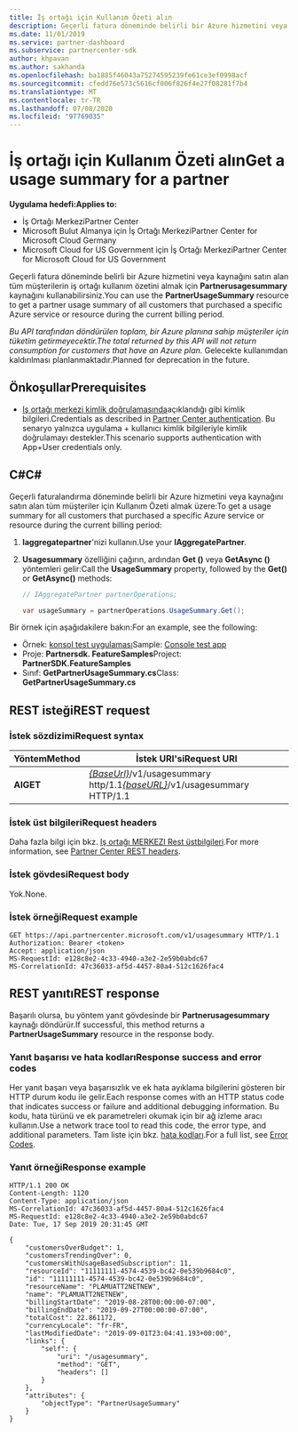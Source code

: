 ```yaml
---
title: İş ortağı için Kullanım Özeti alın
description: Geçerli fatura döneminde belirli bir Azure hizmetini veya kaynağını satın alan tüm müşterilerin iş ortağı kullanım özetini almak için PartnerUsageSummary kaynağını kullanabilirsiniz.
ms.date: 11/01/2019
ms.service: partner-dashboard
ms.subservice: partnercenter-sdk
author: khpavan
ms.author: sakhanda
ms.openlocfilehash: ba1885f46043a75274595239fe61ce3ef0998acf
ms.sourcegitcommit: cfedd76e573c5616cf006f826f4e27f08281f7b4
ms.translationtype: MT
ms.contentlocale: tr-TR
ms.lasthandoff: 07/08/2020
ms.locfileid: "97769035"
---
```

# <a name="get-a-usage-summary-for-a-partner"></a><span data-ttu-id="4b6f8-103">İş ortağı için Kullanım Özeti alın</span><span class="sxs-lookup"><span data-stu-id="4b6f8-103">Get a usage summary for a partner</span></span>

<span data-ttu-id="4b6f8-104">**Uygulama hedefi:**</span><span class="sxs-lookup"><span data-stu-id="4b6f8-104">**Applies to:**</span></span>

- <span data-ttu-id="4b6f8-105">İş Ortağı Merkezi</span><span class="sxs-lookup"><span data-stu-id="4b6f8-105">Partner Center</span></span>
- <span data-ttu-id="4b6f8-106">Microsoft Bulut Almanya için İş Ortağı Merkezi</span><span class="sxs-lookup"><span data-stu-id="4b6f8-106">Partner Center for Microsoft Cloud Germany</span></span>
- <span data-ttu-id="4b6f8-107">Microsoft Cloud for US Government için İş Ortağı Merkezi</span><span class="sxs-lookup"><span data-stu-id="4b6f8-107">Partner Center for Microsoft Cloud for US Government</span></span>

<span data-ttu-id="4b6f8-108">Geçerli fatura döneminde belirli bir Azure hizmetini veya kaynağını satın alan tüm müşterilerin iş ortağı kullanım özetini almak için **Partnerusagesummary** kaynağını kullanabilirsiniz.</span><span class="sxs-lookup"><span data-stu-id="4b6f8-108">You can use the **PartnerUsageSummary** resource to get a partner usage summary of all customers that purchased a specific Azure service or resource during the current billing period.</span></span>

<span data-ttu-id="4b6f8-109">*Bu API tarafından döndürülen toplam, bir Azure planına sahip müşteriler için tüketim getirmeyecektir.*</span><span class="sxs-lookup"><span data-stu-id="4b6f8-109">*The total returned by this API will not return consumption for customers that have an Azure plan.*</span></span> <span data-ttu-id="4b6f8-110">Gelecekte kullanımdan kaldırılması planlanmaktadır.</span><span class="sxs-lookup"><span data-stu-id="4b6f8-110">Planned for deprecation in the future.</span></span>

## <a name="prerequisites"></a><span data-ttu-id="4b6f8-111">Önkoşullar</span><span class="sxs-lookup"><span data-stu-id="4b6f8-111">Prerequisites</span></span>

- <span data-ttu-id="4b6f8-112">[Iş ortağı merkezi kimlik doğrulamasında](partner-center-authentication.md)açıklandığı gibi kimlik bilgileri.</span><span class="sxs-lookup"><span data-stu-id="4b6f8-112">Credentials as described in [Partner Center authentication](partner-center-authentication.md).</span></span> <span data-ttu-id="4b6f8-113">Bu senaryo yalnızca uygulama + kullanıcı kimlik bilgileriyle kimlik doğrulamayı destekler.</span><span class="sxs-lookup"><span data-stu-id="4b6f8-113">This scenario supports authentication with App+User credentials only.</span></span>

## <a name="c"></a><span data-ttu-id="4b6f8-114">C\#</span><span class="sxs-lookup"><span data-stu-id="4b6f8-114">C\#</span></span>

<span data-ttu-id="4b6f8-115">Geçerli faturalandırma döneminde belirli bir Azure hizmetini veya kaynağını satın alan tüm müşteriler için Kullanım Özeti almak üzere:</span><span class="sxs-lookup"><span data-stu-id="4b6f8-115">To get a usage summary for all customers that purchased a specific Azure service or resource during the current billing period:</span></span>

1. <span data-ttu-id="4b6f8-116">**Iaggregatepartner**'nizi kullanın.</span><span class="sxs-lookup"><span data-stu-id="4b6f8-116">Use your **IAggregatePartner**.</span></span>

2. <span data-ttu-id="4b6f8-117">**Usagesummary** özelliğini çağırın, ardından **Get ()** veya **GetAsync ()** yöntemleri gelir:</span><span class="sxs-lookup"><span data-stu-id="4b6f8-117">Call the **UsageSummary** property, followed by the **Get()** or **GetAsync()** methods:</span></span>

    ``` csharp
    // IAggregatePartner partnerOperations;

    var usageSummary = partnerOperations.UsageSummary.Get();
    ```

<span data-ttu-id="4b6f8-118">Bir örnek için aşağıdakilere bakın:</span><span class="sxs-lookup"><span data-stu-id="4b6f8-118">For an example, see the following:</span></span>

- <span data-ttu-id="4b6f8-119">Örnek: [konsol test uygulaması](console-test-app.md)</span><span class="sxs-lookup"><span data-stu-id="4b6f8-119">Sample: [Console test app](console-test-app.md)</span></span>
- <span data-ttu-id="4b6f8-120">Proje: **Partnersdk. FeatureSamples**</span><span class="sxs-lookup"><span data-stu-id="4b6f8-120">Project: **PartnerSDK.FeatureSamples**</span></span>
- <span data-ttu-id="4b6f8-121">Sınıf: **GetPartnerUsageSummary.cs**</span><span class="sxs-lookup"><span data-stu-id="4b6f8-121">Class: **GetPartnerUsageSummary.cs**</span></span>

## <a name="rest-request"></a><span data-ttu-id="4b6f8-122">REST isteği</span><span class="sxs-lookup"><span data-stu-id="4b6f8-122">REST request</span></span>

### <a name="request-syntax"></a><span data-ttu-id="4b6f8-123">İstek sözdizimi</span><span class="sxs-lookup"><span data-stu-id="4b6f8-123">Request syntax</span></span>

| <span data-ttu-id="4b6f8-124">Yöntem</span><span class="sxs-lookup"><span data-stu-id="4b6f8-124">Method</span></span>  | <span data-ttu-id="4b6f8-125">İstek URI'si</span><span class="sxs-lookup"><span data-stu-id="4b6f8-125">Request URI</span></span>                                                         |
|---------|---------------------------------------------------------------------|
| <span data-ttu-id="4b6f8-126">**Al**</span><span class="sxs-lookup"><span data-stu-id="4b6f8-126">**GET**</span></span> | <span data-ttu-id="4b6f8-127">[*{BaseUrl}*](partner-center-rest-urls.md)/v1/usagesummary http/1.1</span><span class="sxs-lookup"><span data-stu-id="4b6f8-127">[*{baseURL}*](partner-center-rest-urls.md)/v1/usagesummary HTTP/1.1</span></span> |

### <a name="request-headers"></a><span data-ttu-id="4b6f8-128">İstek üst bilgileri</span><span class="sxs-lookup"><span data-stu-id="4b6f8-128">Request headers</span></span>

<span data-ttu-id="4b6f8-129">Daha fazla bilgi için bkz. [Iş ortağı MERKEZI Rest üstbilgileri](headers.md).</span><span class="sxs-lookup"><span data-stu-id="4b6f8-129">For more information, see [Partner Center REST headers](headers.md).</span></span>

### <a name="request-body"></a><span data-ttu-id="4b6f8-130">İstek gövdesi</span><span class="sxs-lookup"><span data-stu-id="4b6f8-130">Request body</span></span>

<span data-ttu-id="4b6f8-131">Yok.</span><span class="sxs-lookup"><span data-stu-id="4b6f8-131">None.</span></span>

### <a name="request-example"></a><span data-ttu-id="4b6f8-132">İstek örneği</span><span class="sxs-lookup"><span data-stu-id="4b6f8-132">Request example</span></span>

```http
GET https://api.partnercenter.microsoft.com/v1/usagesummary HTTP/1.1
Authorization: Bearer <token>
Accept: application/json
MS-RequestId: e128c8e2-4c33-4940-a3e2-2e59b0abdc67
MS-CorrelationId: 47c36033-af5d-4457-80a4-512c1626fac4
```

## <a name="rest-response"></a><span data-ttu-id="4b6f8-133">REST yanıtı</span><span class="sxs-lookup"><span data-stu-id="4b6f8-133">REST response</span></span>

<span data-ttu-id="4b6f8-134">Başarılı olursa, bu yöntem yanıt gövdesinde bir **Partnerusagesummary** kaynağı döndürür.</span><span class="sxs-lookup"><span data-stu-id="4b6f8-134">If successful, this method returns a **PartnerUsageSummary** resource in the response body.</span></span>

### <a name="response-success-and-error-codes"></a><span data-ttu-id="4b6f8-135">Yanıt başarısı ve hata kodları</span><span class="sxs-lookup"><span data-stu-id="4b6f8-135">Response success and error codes</span></span>

<span data-ttu-id="4b6f8-136">Her yanıt başarı veya başarısızlık ve ek hata ayıklama bilgilerini gösteren bir HTTP durum kodu ile gelir.</span><span class="sxs-lookup"><span data-stu-id="4b6f8-136">Each response comes with an HTTP status code that indicates success or failure and additional debugging information.</span></span> <span data-ttu-id="4b6f8-137">Bu kodu, hata türünü ve ek parametreleri okumak için bir ağ izleme aracı kullanın.</span><span class="sxs-lookup"><span data-stu-id="4b6f8-137">Use a network trace tool to read this code, the error type, and additional parameters.</span></span> <span data-ttu-id="4b6f8-138">Tam liste için bkz. [hata kodları](error-codes.md).</span><span class="sxs-lookup"><span data-stu-id="4b6f8-138">For a full list, see [Error Codes](error-codes.md).</span></span>

### <a name="response-example"></a><span data-ttu-id="4b6f8-139">Yanıt örneği</span><span class="sxs-lookup"><span data-stu-id="4b6f8-139">Response example</span></span>

```http
HTTP/1.1 200 OK
Content-Length: 1120
Content-Type: application/json
MS-CorrelationId: 47c36033-af5d-4457-80a4-512c1626fac4
MS-RequestId: e128c8e2-4c33-4940-a3e2-2e59b0abdc67
Date: Tue, 17 Sep 2019 20:31:45 GMT

{
    "customersOverBudget": 1,
    "customersTrendingOver": 0,
    "customersWithUsageBasedSubscription": 11,
    "resourceId": "11111111-4574-4539-bc42-0e539b9684c0",
    "id": "11111111-4574-4539-bc42-0e539b9684c0",
    "resourceName": "PLAMUATT2NETNEW",
    "name": "PLAMUATT2NETNEW",
    "billingStartDate": "2019-08-28T00:00:00-07:00",
    "billingEndDate": "2019-09-27T00:00:00-07:00",
    "totalCost": 22.861172,
    "currencyLocale": "fr-FR",
    "lastModifiedDate": "2019-09-01T23:04:41.193+00:00",
    "links": {
        "self": {
            "uri": "/usagesummary",
            "method": "GET",
            "headers": []
        }
    },
    "attributes": {
        "objectType": "PartnerUsageSummary"
    }
}
```
